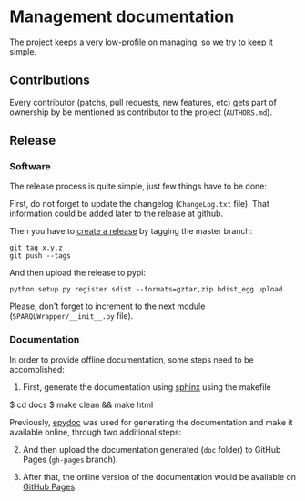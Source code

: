 # Management documentation

The project keeps a very low-profile on managing, so we try to keep it simple.

## Contributions

Every contributor (patchs, pull requests, new features, etc) gets part of ownership by be mentioned as contributor to the project (`AUTHORS.md`).

## Release

### Software

The release process is quite simple, just few things have to be done:

First, do not forget to update the changelog (`ChangeLog.txt` file). That information could be added later to the release at github.

Then you have to [create a release](https://github.com/blog/1547-release-your-software) by tagging the master branch:

    git tag x.y.z
    git push --tags

And then upload the release to pypi:

    python setup.py register sdist --formats=gztar,zip bdist_egg upload

Please, don't forget to increment to the next module (`SPARQLWrapper/__init__.py` file).

### Documentation

In order to provide offline documentation, some steps need to be accomplished:

1. First, generate the documentation using [sphinx](http://www.sphinx-doc.org/) using the makefile

  $ cd docs
  $ make clean && make html


Previously, [epydoc](http://epydoc.sourceforge.net/) was used for generating the documentation and make it available online, through two additional steps:

2. And then upload the documentation generated (`doc` folder) to GitHub Pages (`gh-pages` branch).

3. After that, the online version of the documentation would be available on [GitHub Pages](http://rdflib.github.io/sparqlwrapper/resources/doc).
